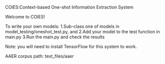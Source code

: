 COIES:Context-based One-shot Information Extraction System

Welcome to COIES!

To write your own models:
1.Sub-class one of models in model_testing/oneshot_test.py, and
2.Add your model to the test function in main.py
3.Run the main.py and check the results

Note: you will need to install TensorFlow for this system to work.

AAER corpus path: text_files/aaer
